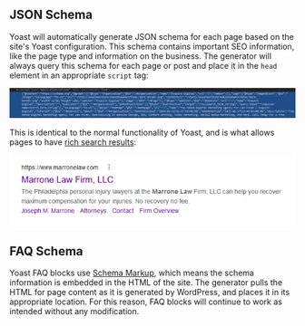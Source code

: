 ## JSON Schema

Yoast will automatically generate JSON schema for each page based on the site's Yoast configuration. This schema contains important SEO information, like the page type and information on the business. The generator will always query this schema for each page or post and place it in the `head` element in an appropriate `script` tag:

![YOAST Schema](/_media/schema.png)

This is identical to the normal functionality of Yoast, and is what allows pages to have [rich search results](https://support.google.com/programmable-search/answer/1626952?hl=en):

![Search Results](/_media/results.png)

## FAQ Schema

Yoast FAQ blocks use [Schema Markup](https://moz.com/learn/seo/schema-structured-data), which means the schema information is embedded in the HTML of the site. The generator pulls the HTML for page content as it is generated by WordPress, and places it in its appropriate location. For this reason, FAQ blocks will continue to work as intended without any modification.
